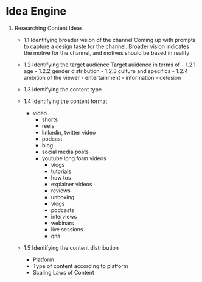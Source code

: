 # Idea Engine

1. Researching Content Ideas
    - 1.1 Identifying broader vision of the channel
        Coming up with prompts to capture a design taste for the channel. Broader vision indicates the motive for the channel, and motives should be based in reality
    - 1.2 Identifying the target audience
        Target auidence in terms of
            - 1.2.1 age
            - 1.2.2 gender distribution
            - 1.2.3 culture and specifics
            - 1.2.4 ambition of the viewer
                - entertainment
                - information
                - delusion

    - 1.3 Identifying the content type

    - 1.4 Identifying the content format
        - video
            - shorts
            - reels
            - linkedin, twitter video
            - podcast
            - blog
            - social media posts
            - youtube long form videos
                - vlogs
                - tutorials
                - how tos
                - explainer videos
                - reviews
                - unboxing
                - vlogs
                - podcasts
                - interviews
                - webinars
                - live sessions
                - qna

    - 1.5 Identifying the content distribution
        - Platform
        - Type of content according to platform
        - Scaling Laws of Content

